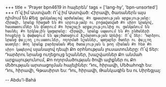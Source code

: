 +++
title = 'Prayer bpn4619 in հայերեն'
tags = ['lang-hy', 'bpn-unsorted']
+++
Ո՜վ իմ Աստված: Ո՜վ իմ Աստված: Հիրավի, ծառաներն այս դիմում են Քեզ` ցանկանալով արժանանալ Քո գթասրտության արքայությանը: Հիրավի, նրանք հիացած են Քո սրբությամբ ու բոցավառված Քո սիրո կրակով, հաստատումներ են փնտրում Քո հրաշալի արքայությունից ու ցանկանում են հասնել Քո երկնային կացարանը: Հիրավի, նրանք սպասում են Քո ընծաների հոսքերը և փափագում են պայծառացում Ճշմարտության Արևից: Ո՜վ Տեր: Դարձրու նրանց փայլող լուսատուներ, ողորմած նշաններ, պտղաբեր ծառեր ու փայլող աստղեր: Թող նրանք բարձրանան Քեզ ծառայության և թող միանան Քո հետ Քո սիրո կապերով` սլանալով դեպի Քո օրհնության լուսատուները: Ո՜վ Տեր: Դարձրու նրանց ուղեցույց նշաններ, խաշվառներ Քո անմահ արքայությունում, Քո ողորմածության ծովի ալիքներ ու Քո մեծության արտացոլման հայելիներ:
	Դու, հիրավի, Մեծահոգի ես: Դու, հիրավի, Գթասիրտ ես: Դու, հիրավի, Թանկագին ես ու Սիրեցյալ:

-- Abdu'l-Bahá
